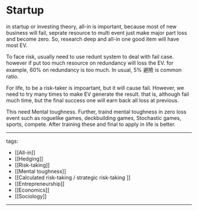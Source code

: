 # Startup

in startup or investing theory, all-in is important,
because most of new business will fail, seprate resource to multi event just make major part loss and become zero.
So, research deep and all-in one good item will have most EV.

To face risk, usually need to use redunt system to deal with fail case.
however if put too much resource on redundancy will loss the EV.
for example, 60% on redundancy is too much. In usual, 5% 避險 is common ratio.

For life, to be a risk-taker is impoartant, but it will cause fail.
However, we need to try many times to make EV generate the result.
that is, although fail much time, but the final success one will earn back all loss at previous.

This need Mental toughness.
Further, traind mental toughness in zero loss event such as roguelike games, deckbuilding games, Stochastic games, sports, compete.
After training these and final to apply in life is better.




---
tags:
  - [[All-in]]
  - [[Hedging]]
  - [[Risk-taking]]
  - [[Mental toughness]]
  - [[Calculated risk-taking / strategic risk-taking ]]
  - [[Entrepreneurship]]
  - [[Economics]]
  - [[Sociology]]
---